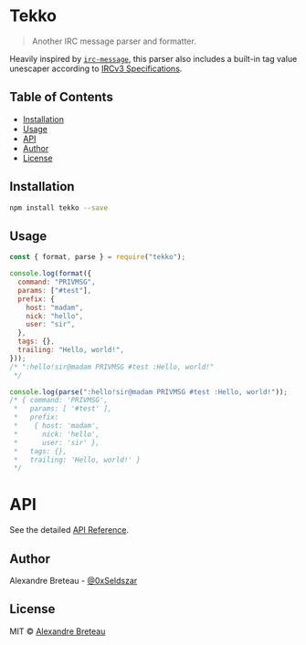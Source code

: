# Tekko

> Another IRC message parser and formatter.

Heavily inspired by [`irc-message`](https://github.com/sigkell/irc-message), this parser also includes a built-in tag value unescaper according to [IRCv3 Specifications](https://ircv3.net/specs/core/message-tags-3.2.html).

## Table of Contents

- [Installation](#installation)
- [Usage](#usage)
- [API](#api)
- [Author](#author)
- [License](#license)

## Installation

```bash
npm install tekko --save
```

## Usage

```javascript
const { format, parse } = require("tekko");

console.log(format({
  command: "PRIVMSG",
  params: ["#test"],
  prefix: {
    host: "madam",
    nick: "hello",
    user: "sir",
  },
  tags: {},
  trailing: "Hello, world!",
}));
/* ":hello!sir@madam PRIVMSG #test :Hello, world!"
 */

console.log(parse(":hello!sir@madam PRIVMSG #test :Hello, world!"));
/* { command: 'PRIVMSG',
 *   params: [ '#test' ],
 *   prefix:
 *    { host: 'madam',
 *      nick: 'hello',
 *      user: 'sir' },
 *   tags: {},
 *   trailing: 'Hello, world!' }
 */
```

# API

See the detailed [API Reference](API.md).

## Author

Alexandre Breteau - [@0xSeldszar](https://twitter.com/0xSeldszar)

## License

MIT © [Alexandre Breteau](https://seldszar.fr)
